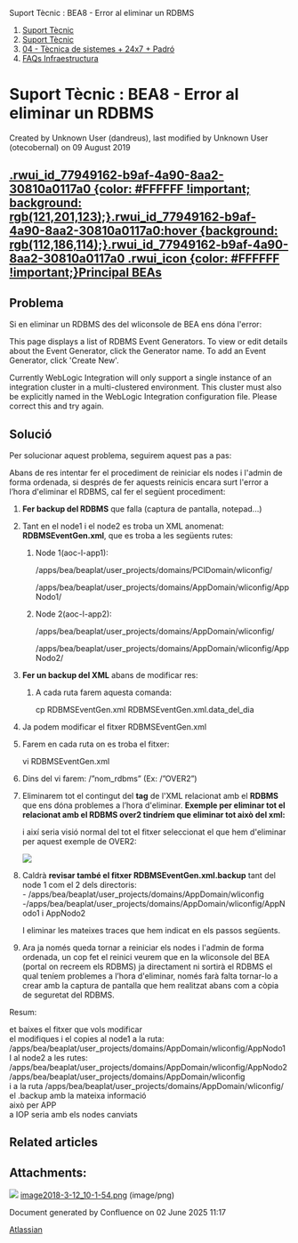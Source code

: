 Suport Tècnic : BEA8 - Error al eliminar un RDBMS  

1.  [Suport Tècnic](index.md)
2.  [Suport Tècnic](13893782.md)
3.  [04 - Tècnica de sistemes + 24x7 + Padró](26313202.md)
4.  [FAQs Infraestructura](FAQs-Infraestructura_26313593.md)

Suport Tècnic : BEA8 - Error al eliminar un RDBMS
=================================================

Created by Unknown User (dandreus), last modified by Unknown User (otecobernal) on 09 August 2019

[.rwui\_id\_77949162-b9af-4a90-8aa2-30810a0117a0 {color: #FFFFFF !important; background: rgb(121,201,123);}.rwui\_id\_77949162-b9af-4a90-8aa2-30810a0117a0:hover {background: rgb(112,186,114);}.rwui\_id\_77949162-b9af-4a90-8aa2-30810a0117a0 .rwui\_icon {color: #FFFFFF !important;}Principal BEAs](https://steps.everis.com/confluence/display/AOC/03.+WEBLOGICS+BEA "Principal BEAs")
-------------------------------------------------------------------------------------------------------------------------------------------------------------------------------------------------------------------------------------------------------------------------------------------------------------------------------------------------------------------------------------------

Problema
--------

Si en eliminar un RDBMS des del wliconsole de BEA ens dóna l'error: 

This page displays a list of RDBMS Event Generators. To view or edit details about the Event Generator, click the Generator name. To add an Event Generator, click 'Create New'.  
  
Currently WebLogic Integration will only support a single instance of an integration cluster in a multi-clustered environment. This cluster must also be explicitly named in the WebLogic Integration configuration file. Please correct this and try again.

Solució
-------

Per solucionar aquest problema, seguirem aquest pas a pas: 

Abans de res intentar fer el procediment de reiniciar els nodes i l'admin de forma ordenada, si després de fer aquests reinicis encara surt l'error a l’hora d'eliminar el RDBMS, cal fer el següent procediment:

1.  **Fer backup del RDBMS** que falla (captura de pantalla, notepad...)
2.  Tant en el node1 i el node2 es troba un XML anomenat: **RDBMSEventGen.xml**, que es troba a les següents rutes:  
    1.  Node 1(aoc-l-app1): 
        
        /apps/bea/beaplat/user\_projects/domains/PCIDomain/wliconfig/
        
        /apps/bea/beaplat/user\_projects/domains/AppDomain/wliconfig/AppNodo1/
        
    2.  Node 2(aoc-l-app2):
        
        /apps/bea/beaplat/user\_projects/domains/AppDomain/wliconfig/
        
        /apps/bea/beaplat/user\_projects/domains/AppDomain/wliconfig/AppNodo2/
        
3.  **Fer un backup del XML** abans de modificar res:
    1.  A cada ruta farem aquesta comanda:
        
        cp RDBMSEventGen.xml RDBMSEventGen.xml.data\_del\_dia
        
4.  Ja podem modificar el fitxer RDBMSEventGen.xml

1.  Farem en cada ruta on es troba el fitxer:
    
    vi RDBMSEventGen.xml
    
2.  Dins del vi farem: /”nom\_rdbms” (Ex: /”OVER2”)
3.  Eliminarem tot el contingut del **tag** de l'XML relacionat amb el **RDBMS** que ens dóna problemes a l’hora d'eliminar. __Exemple per eliminar tot el relacionat amb el RDBMS over2 tindríem que eliminar tot això del xml:__
    
    <RDBMSEventGenConfiguration
    name="OVER2"><channel
    queue-connection-factory="wli.internal.egrdbms.XAQueueConnectionFactory"
    generate-Schema="false" payload-format="xml"
    post-query="UPDATE OVER\_TRAMIT\_INSTANCIA SET ESTAT=-1 WHERE ID=@ID"
    query="SELECT ID FROM OVER\_TRAMIT\_INSTANCIA WHERE TRAMITAT=1 AND ESTAT=1
    AND INTENTS &lt; 5" polling-interval="10"
    max-rows-per-event="1" max-rows="1" polling-threads="1"
    column-names="" polled-at-column-name="BEA\_POLLED\_AT"
    id-column-name="BEA\_SEQ\_ID" event-table-name=""
    data-source-name="overDataSource" db-vendor-name=""
    event-sub-type="Insert" event-type="Select"
    event-name="OVER2" channel-id="1520441120468"
    comment="OVER2" publish-as-user=""
    channel="/www.aoc.cat/over/motor/tramitacio-asincrona"/></RDBMSEventGenConfiguration>
    
    i així seria visió normal del tot el fitxer seleccionat el que hem d'eliminar per aquest exemple de OVER2:
    
    ![](attachments/26313592/26316367.png)

6.  Caldrà **revisar també el fitxer RDBMSEventGen.xml.backup** tant del node 1 com el 2 dels directoris:  
    \- /apps/bea/beaplat/user\_projects/domains/AppDomain/wliconfig  
    \-/apps/bea/beaplat/user\_projects/domains/AppDomain/wliconfig/AppNodo1 i AppNodo2  
      
    I eliminar les mateixes traces que hem indicat en els passos següents.  
      
    
7.  Ara ja només queda tornar a reiniciar els nodes i l'admin de forma ordenada, un cop fet el reinici veurem que en la wliconsole del BEA (portal on recreem els RDBMS) ja directament ni sortirà el RDBMS el qual teníem problemes a l’hora d'eliminar, només farà falta tornar-lo a crear amb la captura de pantalla que hem realitzat abans com a còpia de seguretat del RDBMS.

Resum:

et baixes el fitxer que vols modificar  
el modifiques i el copies al node1 a la ruta: /apps/bea/beaplat/user\_projects/domains/AppDomain/wliconfig/AppNodo1  
I al node2 a les rutes:  
/apps/bea/beaplat/user\_projects/domains/AppDomain/wliconfig/AppNodo2  
/apps/bea/beaplat/user\_projects/domains/AppDomain/wliconfig  
i a la ruta /apps/bea/beaplat/user\_projects/domains/AppDomain/wliconfig/ el .backup amb la mateixa informació  
això per APP  
a IOP seria amb els nodes canviats

Related articles
----------------

  

Attachments:
------------

![](images/icons/bullet_blue.gif) [image2018-3-12\_10-1-54.png](attachments/26313592/26316367.png) (image/png)  

Document generated by Confluence on 02 June 2025 11:17

[Atlassian](http://www.atlassian.com/)
